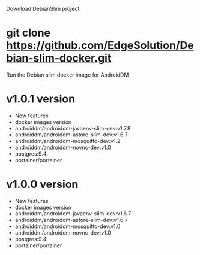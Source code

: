 Download DebianSlim project

# git clone https://github.com/EdgeSolution/Debian-slim-docker.git

Run the Debian slim docker image for AndroidDM


# v1.0.1 version
 - New features
 - docker images version
  - androiddm/androiddm-javaenv-slim-dev:v1.7.8 
  - androiddm/androiddm-astore-slim-dev:v1.6.7
  - androiddm/androiddm-mosquitto-dev:v1.2
  - androiddm/androiddm-novnc-dev:v1.0
  - postgres:9.4
  - portainer/portainer

# v1.0.0 version
 - New features
 - docker images version
  - androiddm/androiddm-javaenv-slim-dev:v1.6.7 
  - androiddm/androiddm-astore-slim-dev:v1.6.7
  - androiddm/androiddm-mosquitto-dev:v1.0
  - androiddm/androiddm-novnc-dev:v1.0
  - postgres:9.4
  - portainer/portainer
